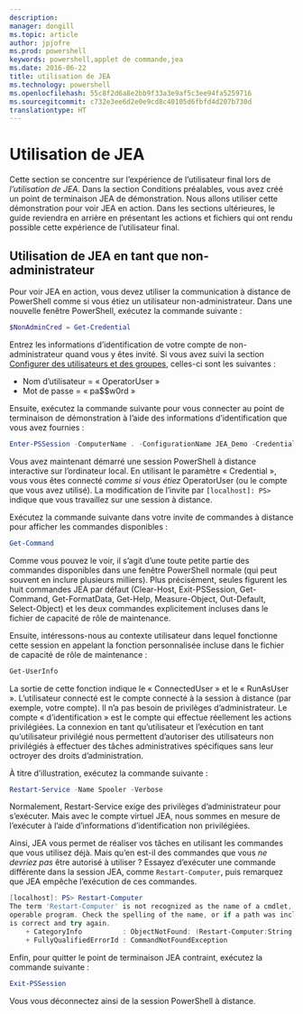 ```yaml
---
description: 
manager: dongill
ms.topic: article
author: jpjofre
ms.prod: powershell
keywords: powershell,applet de commande,jea
ms.date: 2016-06-22
title: utilisation de JEA
ms.technology: powershell
ms.openlocfilehash: 55c8f2d6a8e2bb9f33a3e9af5c3ee94fa5259716
ms.sourcegitcommit: c732e3ee6d2e0e9cd8c40105d6fbfd4d207b730d
translationtype: HT
---
```

# <a name="using-jea"></a>Utilisation de JEA
Cette section se concentre sur l’expérience de l’utilisateur final lors de *l’utilisation de JEA*.
Dans la section Conditions préalables, vous avez créé un point de terminaison JEA de démonstration.
Nous allons utiliser cette démonstration pour voir JEA en action.
Dans les sections ultérieures, le guide reviendra en arrière en présentant les actions et fichiers qui ont rendu possible cette expérience de l’utilisateur final.

## <a name="using-jea-as-a-non-administrator"></a>Utilisation de JEA en tant que non-administrateur
Pour voir JEA en action, vous devez utiliser la communication à distance de PowerShell comme si vous étiez un utilisateur non-administrateur.
Dans une nouvelle fenêtre PowerShell, exécutez la commande suivante :   

```PowerShell
$NonAdminCred = Get-Credential
```

Entrez les informations d’identification de votre compte de non-administrateur quand vous y êtes invité.
Si vous avez suivi la section [Configurer des utilisateurs et des groupes](creating-a-domain-controller.md#set-up-users-and-groups), celles-ci sont les suivantes :
-   Nom d’utilisateur = « OperatorUser »
-   Mot de passe = « pa$$w0rd »

Ensuite, exécutez la commande suivante pour vous connecter au point de terminaison de démonstration à l’aide des informations d’identification que vous avez fournies :

```PowerShell
Enter-PSSession -ComputerName . -ConfigurationName JEA_Demo -Credential $NonAdminCred
```

Vous avez maintenant démarré une session PowerShell à distance interactive sur l’ordinateur local.
En utilisant le paramètre « Credential », vous vous êtes connecté *comme si vous étiez* OperatorUser (ou le compte que vous avez utilisé).
La modification de l’invite par `[localhost]: PS>` indique que vous travaillez sur une session à distance.  

Exécutez la commande suivante dans votre invite de commandes à distance pour afficher les commandes disponibles :

```PowerShell
Get-Command
```

Comme vous pouvez le voir, il s’agit d’une toute petite partie des commandes disponibles dans une fenêtre PowerShell normale (qui peut souvent en inclure plusieurs milliers).
Plus précisément, seules figurent les huit commandes JEA par défaut (Clear-Host, Exit-PSSession, Get-Command, Get-FormatData, Get-Help, Measure-Object, Out-Default, Select-Object) et les deux commandes explicitement incluses dans le fichier de capacité de rôle de maintenance.

Ensuite, intéressons-nous au contexte utilisateur dans lequel fonctionne cette session en appelant la fonction personnalisée incluse dans le fichier de capacité de rôle de maintenance :

```PowerShell
Get-UserInfo
```

La sortie de cette fonction indique le « ConnectedUser » et le « RunAsUser ».
L’utilisateur connecté est le compte connecté à la session à distance (par exemple, votre compte).
Il n’a pas besoin de privilèges d’administrateur.
Le compte « d’identification » est le compte qui effectue réellement les actions privilégiées.
La connexion en tant qu’utilisateur et l’exécution en tant qu’utilisateur privilégié nous permettent d’autoriser des utilisateurs non privilégiés à effectuer des tâches administratives spécifiques sans leur octroyer des droits d’administration.

À titre d’illustration, exécutez la commande suivante :

```PowerShell
Restart-Service -Name Spooler -Verbose
```

Normalement, Restart-Service exige des privilèges d’administrateur pour s’exécuter.
Mais avec le compte virtuel JEA, nous sommes en mesure de l’exécuter à l’aide d’informations d’identification non privilégiées.

Ainsi, JEA vous permet de réaliser vos tâches en utilisant les commandes que vous utilisez déjà.
Mais qu’en est-il des commandes que vous *ne devriez pas* être autorisé à utiliser ?
Essayez d’exécuter une commande différente dans la session JEA, comme `Restart-Computer`, puis remarquez que JEA empêche l’exécution de ces commandes.

```PowerShell
[localhost]: PS> Restart-Computer
The term 'Restart-Computer' is not recognized as the name of a cmdlet, function, script file, or
operable program. Check the spelling of the name, or if a path was included, verify that the path
is correct and try again.
    + CategoryInfo          : ObjectNotFound: (Restart-Computer:String) [], CommandNotFoundException
    + FullyQualifiedErrorId : CommandNotFoundException
```

Enfin, pour quitter le point de terminaison JEA contraint, exécutez la commande suivante :

```PowerShell
Exit-PSSession
```

Vous vous déconnectez ainsi de la session PowerShell à distance.

